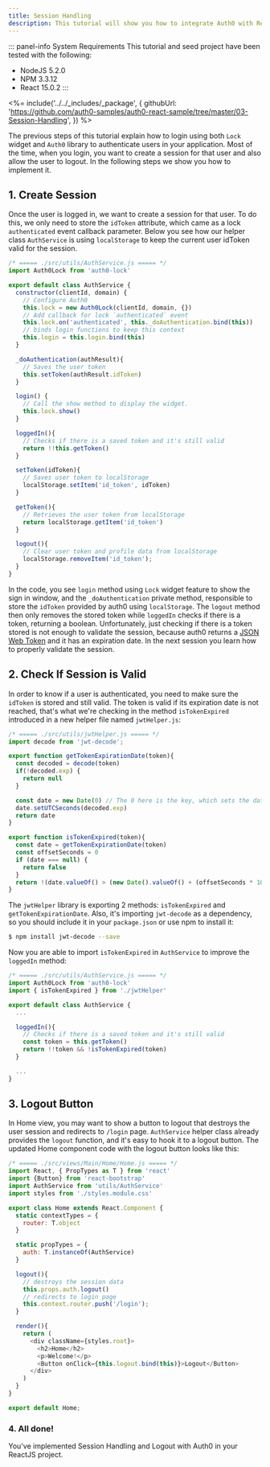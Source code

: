 ```yaml
---
title: Session Handling
description: This tutorial will show you how to integrate Auth0 with ReactJS to add session handling and logout to your web app.
---
```


::: panel-info System Requirements
This tutorial and seed project have been tested with the following:
* NodeJS 5.2.0
* NPM 3.3.12
* React 15.0.2
:::

<%= include('../../_includes/_package', {
  githubUrl: 'https://github.com/auth0-samples/auth0-react-sample/tree/master/03-Session-Handling',
}) %>

The previous steps of this tutorial explain how to login using both `Lock` widget and `Auth0` library to authenticate users in your application. Most of the time, when you login, you want to create a session for that user and also allow the user to logout. In the following steps we show you how to implement it.

## 1. Create Session

Once the user is logged in, we want to create a session for that user. To do this, we only need to store the `idToken` attribute, which came as a lock `authenticated` event callback parameter. Below you see how our helper class `AuthService` is using `localStorage` to keep the current user idToken valid for the session.

```javascript
/* ===== ./src/utils/AuthService.js ===== */
import Auth0Lock from 'auth0-lock'

export default class AuthService {
  constructor(clientId, domain) {
    // Configure Auth0
    this.lock = new Auth0Lock(clientId, domain, {})
    // Add callback for lock `authenticated` event
    this.lock.on('authenticated', this._doAuthentication.bind(this))
    // binds login functions to keep this context
    this.login = this.login.bind(this)
  }

  _doAuthentication(authResult){
    // Saves the user token
    this.setToken(authResult.idToken)
  }

  login() {
    // Call the show method to display the widget.
    this.lock.show()
  }

  loggedIn(){
    // Checks if there is a saved token and it's still valid
    return !!this.getToken()
  }

  setToken(idToken){
    // Saves user token to localStorage
    localStorage.setItem('id_token', idToken)
  }

  getToken(){
    // Retrieves the user token from localStorage
    return localStorage.getItem('id_token')
  }

  logout(){
    // Clear user token and profile data from localStorage
    localStorage.removeItem('id_token');
  }
}
```

In the code, you see `login` method using `Lock` widget feature to show the sign in window, and the `_doAuthentication` private method, responsible to store the `idToken` provided by auth0 using `localStorage`. The `logout` method then only removes the stored token while `loggedIn` checks if there is a token, returning a boolean. Unfortunately, just checking if there is a token stored is not enough to validate the session, because auth0 returns a [JSON Web Token](/jwt) and it has an expiration date. In the next session you learn how to properly validate the session.

## 2. Check If Session is Valid

In order to know if a user is authenticated, you need to make sure the `idToken` is stored and still valid. The token is valid if its expiration date is not reached, that's what we're checking in the method `isTokenExpired` introduced in a new helper file named `jwtHelper.js`:

```javascript
/* ===== ./src/utils/jwtHelper.js ===== */
import decode from 'jwt-decode';

export function getTokenExpirationDate(token){
  const decoded = decode(token)
  if(!decoded.exp) {
    return null
  }

  const date = new Date(0) // The 0 here is the key, which sets the date to the epoch
  date.setUTCSeconds(decoded.exp)
  return date
}

export function isTokenExpired(token){
  const date = getTokenExpirationDate(token)
  const offsetSeconds = 0
  if (date === null) {
    return false
  }
  return !(date.valueOf() > (new Date().valueOf() + (offsetSeconds * 1000)))
}
```

The `jwtHelper` library is exporting 2 methods: `isTokenExpired` and `getTokenExpirationDate`. Also, it's importing `jwt-decode` as a dependency, so you should include it in your `package.json` or use npm to install it:

```bash
$ npm install jwt-decode --save
```

Now you are able to import `isTokenExpired` in `AuthService` to improve the `loggedIn` method:

```javascript
/* ===== ./src/utils/AuthService.js ===== */
import Auth0Lock from 'auth0-lock'
import { isTokenExpired } from './jwtHelper'

export default class AuthService {
  ...

  loggedIn(){
    // Checks if there is a saved token and it's still valid
    const token = this.getToken()
    return !!token && !isTokenExpired(token)
  }

  ...
}
```

## 3. Logout Button

In Home view, you may want to show a button to logout that destroys the user session and redirects to `/login` page. `AuthService` helper class already provides the `logout` function, and it's easy to hook it to a logout button. The updated Home component code with the logout button looks like this:

```javascript
/* ===== ./src/views/Main/Home/Home.js ===== */
import React, { PropTypes as T } from 'react'
import {Button} from 'react-bootstrap'
import AuthService from 'utils/AuthService'
import styles from './styles.module.css'

export class Home extends React.Component {
  static contextTypes = {
    router: T.object
  }

  static propTypes = {
    auth: T.instanceOf(AuthService)
  }

  logout(){
    // destroys the session data
    this.props.auth.logout()
    // redirects to login page
    this.context.router.push('/login');
  }

  render(){
    return (
      <div className={styles.root}>
        <h2>Home</h2>
        <p>Welcome!</p>
        <Button onClick={this.logout.bind(this)}>Logout</Button>
      </div>
    )
  }
}

export default Home;
```

### 4. All done!

You've implemented Session Handling and Logout with Auth0 in your ReactJS project.
